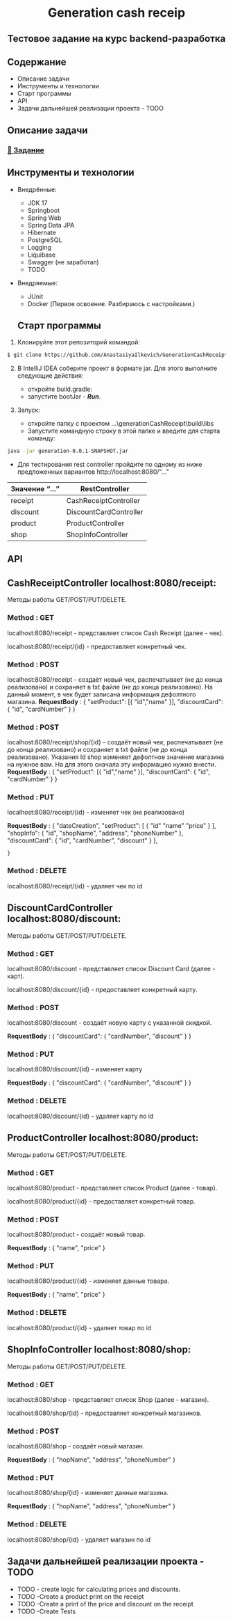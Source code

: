 <h1 align="center">Generation cash receip</h1>
<h2 align="center">Тестовое задание на курс backend-разработка</h2>



## Содержание
* Описание задачи
* Инструменты и технологии
* Старт программы
* API
* Задачи дальнейшей реализации проекта - TODO

## Описание задачи
### [📝 Задание](./Docum/Backend_dev_course_tesy.pdf) 

## Инструменты и технологии
- Внедрённые:
  - JDK 17
  - Springboot
  - Spring Web
  - Spring Data JPA
  - Hibernate
  - PostgreSQL
  - Logging
  - Liquibase
  - Swagger (не заработал)
  - TODO
- Внедряемые:
  - JUnit
  - Docker (Первое освоение. Разбираюсь с настройками.)
  
  
  ## Старт программы

1. Клонируйте этот репозиторий командой:
```sh
$ git clone https://github.com/AnastasiyaIlkevich/GenerationCashReceipt.git
```
2. В IntelliJ IDEA соберите проект в формате jar. Для этого выполните следующие действия:
	- откройте build.gradle:
	- запустите bootJar - ___Run___.

3. Запуск:
	- откройте папку с проектом …\generationCashReceipt\build\libs
	- Запустите командную строку в этой папке и введите для старта команду:
  ```sh
java -jar generation-0.0.1-SNAPSHOT.jar
```
  - Для тестирования rest controller пройдите по одному из ниже предложенных вариантов http://localhost:8080/"..."
  
  |Значение “...”|RestController|
|----|-----|
|receipt|CashReceiptController| 
|discount|DiscountCardController| 
|product|ProductController| 
|shop|ShopInfoController|

  ## API

## CashReceiptController localhost:8080/receipt: 
Методы работы GET/POST/PUT/DELETE.
### Method : GET
localhost:8080/receipt - представляет список Cash Receipt (далее - чек).

localhost:8080/receipt/{id} - предоставляет конкретный чек.
### Method : POST
localhost:8080/receipt - создаёт новый чек, распечатывает (не до конца реализовано) и сохраняет в txt файле (не до конца реализовано).
На данный момент, в чек будет записана информация дефолтного магазина.
__RequestBody__ :
 {
 "setProduct": [{
                "id","name"
            }],
 "discountCard": {
            "id",
            "cardNumber"
        }
 }
 
 ### Method : POST
localhost:8080/receipt/shop/{id} - создаёт новый чек, распечатывает (не до конца реализовано) и сохраняет в txt файле (не до конца реализовано).
Указания Id shop изменяет дефолтное значение магазина на нужное вам. На для этого сначала эту информацию нужно внести.
__RequestBody__ :
 {
 "setProduct": [{
                "id","name"
            }],
 "discountCard": {
            "id",
            "cardNumber"
        }
 }


### Method : PUT
localhost:8080/receipt/{id} - изменяет чек (не реализовано)

__RequestBody__ :
  {
        "dateCreation",
        "setProduct": [
            {
                "id"
                "name"
                "price"
            }
        ],
        "shopInfo": {
            "id",
            "shopName",
            "address",
            "phoneNumber"
        },
        "discountCard": {
            "id",
            "cardNumber",
            "discount"
        }
    },
   
    }

### Method : DELETE
localhost:8080/receipt/{id} - удаляет чек по id

## DiscountCardController localhost:8080/discount: 
Методы работы GET/POST/PUT/DELETE.
### Method : GET
localhost:8080/discount - представляет список Discount Card (далее - карт).

localhost:8080/discount/{id} - предоставляет конкретный карту.
### Method : POST
localhost:8080/discount - создаёт новую карту с указанной скидкой.

__RequestBody__ :
 {
 "discountCard": {
            "cardNumber",
            "discount"
        }
 }

### Method : PUT
localhost:8080/discount/{id} - изменяет карту

__RequestBody__ :
 {
 "discountCard": {
            "cardNumber",
            "discount"
        }
 }

### Method : DELETE
localhost:8080/discount/{id} - удаляет карту по id

## ProductController localhost:8080/product: 
Методы работы GET/POST/PUT/DELETE.
### Method : GET
localhost:8080/product - представляет список Product (далее - товар).

localhost:8080/product/{id} - предоставляет конкретный товар.
### Method : POST
localhost:8080/product - создаёт новый товар.

__RequestBody__ :
{
                "name",
                "price"
            }

### Method : PUT
localhost:8080/product/{id} - изменяет данные товара.

__RequestBody__ :
 {
                "name",
                "price"
            }


### Method : DELETE
localhost:8080/product/{id} - удаляет товар по id

## ShopInfoController localhost:8080/shop: 
Методы работы GET/POST/PUT/DELETE.
### Method : GET
localhost:8080/shop - представляет список  Shop (далее - магазин).

localhost:8080/shop/{id} - предоставляет конкретный магазинов.
### Method : POST
localhost:8080/shop - создаёт новый магазин.

__RequestBody__ :
{
                "hopName", 
                 "address", 
                  "phoneNumber"
            }

### Method : PUT
localhost:8080/shop/{id} - изменяет данные магазина.

__RequestBody__ :
 {
                "hopName", 
                 "address", 
                  "phoneNumber"
            }


### Method : DELETE
localhost:8080/shop/{id} - удаляет магазин по id

  ## Задачи дальнейшей реализации проекта - TODO

  - TODO  - create logic for calculating prices and discounts.
  - TODO  -Create a product print on the receipt
  - TODO  -Create a print of the price and discount on the receipt
  - TODO  -Create Tests

